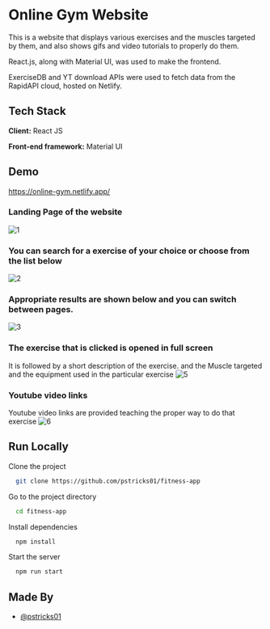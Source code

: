 # Online Gym Website

This is a website that displays various exercises and the muscles targeted by them, and also shows gifs and video tutorials to properly do them.

React.js, along with Material UI, was used to make the frontend.

ExerciseDB and YT download APIs were used to fetch data from the RapidAPI cloud, hosted on Netlify.

## Tech Stack
**Client:** React JS

**Front-end framework:** Material UI

## Demo

https://online-gym.netlify.app/

### Landing Page of the website

![1](https://user-images.githubusercontent.com/48235970/174018766-555abc1c-ab5d-43f3-864a-23c85eb55420.png)

### You can search for a exercise of your choice or choose from the list below
![2](https://user-images.githubusercontent.com/48235970/174019032-8ae11688-9edd-48c4-8cd3-c0f2738b51ee.png)

### Appropriate results are shown below and you can switch between pages.
![3](https://user-images.githubusercontent.com/48235970/174019376-b58ce060-7931-4a45-ba7d-ee0d0e7f7767.png)

### The exercise that is clicked is opened in full screen 
It is followed by a short description of the exercise.
and the Muscle targeted and the equipment used in the particular exercise
![5](https://user-images.githubusercontent.com/48235970/174023450-7995029e-7fd4-4584-8394-42a71af81a0f.png)

### Youtube video links
Youtube video links are provided teaching the proper way to do that exercise
![6](https://user-images.githubusercontent.com/48235970/174023621-df9e11a9-5d80-405c-9719-77febe2a1f26.png)

## Run Locally
Clone the project
```bash
  git clone https://github.com/pstricks01/fitness-app
```
Go to the project directory

```bash
  cd fitness-app
```

Install dependencies

```bash
  npm install
```
Start the server

```bash
  npm run start
```

## Made By

- [@pstricks01](https://github.com/pstricks01)

